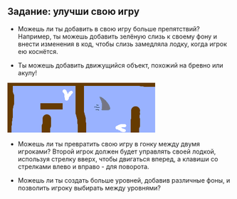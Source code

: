 ## Задание: улучши свою игру

- Можешь ли ты добавить в свою игру больше препятствий? Например, ты можешь добавить зелёную слизь к своему фону и внести изменения в код, чтобы слизь замедляла лодку, когда игрок ею коснётся.

- Ты можешь добавить движущийся объект, похожий на бревно или акулу!

![скриншот](images/boat-obstacles.png)

- Можешь ли ты превратить свою игру в гонку между двумя игроками? Второй игрок должен будет управлять своей лодкой, используя стрелку вверх, чтобы двигаться вперед, а клавиши со стрелками влево и вправо - для поворота.

- Можешь ли ты создать больше уровней, добавив различные фоны, и позволить игроку выбирать между уровнями?